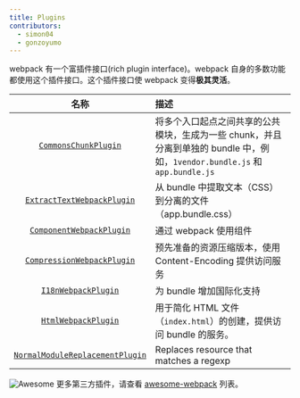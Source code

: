 ```yaml
---
title: Plugins
contributors:
  - simon04
  - gonzoyumo
---
```


webpack 有一个富插件接口(rich plugin interface)。webpack 自身的多数功能都使用这个插件接口。这个插件接口使 webpack 变得**极其灵活**。

|名称|描述|
|:--:|:----------|
|[`CommonsChunkPlugin`](/plugins/commons-chunk-plugin)|将多个入口起点之间共享的公共模块，生成为一些 chunk，并且分离到单独的 bundle 中，例如，`1vendor.bundle.js` 和 `app.bundle.js`|
|[`ExtractTextWebpackPlugin`](/plugins/extract-text-webpack-plugin)|从 bundle 中提取文本（CSS）到分离的文件（app.bundle.css）|
|[`ComponentWebpackPlugin`](/plugins/component-webpack-plugin)|通过 webpack 使用组件|
|[`CompressionWebpackPlugin`](/plugins/compression-webpack-plugin)|预先准备的资源压缩版本，使用 Content-Encoding 提供访问服务|
|[`I18nWebpackPlugin`](/plugins/i18n-webpack-plugin)|为 bundle 增加国际化支持|
|[`HtmlWebpackPlugin`](/plugins/html-webpack-plugin)| 用于简化 HTML 文件（`index.html`）的创建，提供访问 bundle 的服务。|
|[`NormalModuleReplacementPlugin`](/plugins/normal-module-replacement-plugin)|Replaces resource that matches a regexp|


![Awesome](../assets/awesome-badge.svg)
更多第三方插件，请查看 [awesome-webpack](https://github.com/webpack-contrib/awesome-webpack#webpack-plugins) 列表。
